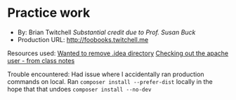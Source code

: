 # Practice work
+ By: Brian Twitchell *Substantial credit due to Prof. Susan Buck*
+ Production URL: <http://foobooks.twitchell.me>

Resources used:
[Wanted to remove .idea directory](https://stackoverflow.com/questions/1143796/remove-a-file-from-a-git-repository-without-deleting-it-from-the-local-filesyste)
[Checking out the apache user - from class notes](https://superuser.com/questions/581194/setting-correct-permissions-for-uploading-files/581259#581259)

Trouble encountered:
Had issue where I accidentally ran production commands on local. Ran `composer install --prefer-dist` locally in the hope that that undoes `composer install --no-dev`
